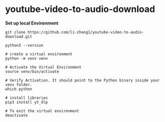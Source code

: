 # youtube-video-to-audio-download

**Set up local Environment**
```
git clone https://github.com/li-zhang1/youtube-video-to-audio-download.git

python3 --version

# create a virtual environment
python -m venv venv

# Activate the Virtual Environment
source venv/bin/activate

# Verify Activation. It should point to the Python binary inside your venv folder.
which python 

# install libraries
pip3 install yt_dlp 

# To exit the virtual environment
deactivate
```